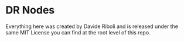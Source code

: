 # DR Nodes

Everything here was created by Davide Riboli and is released under the same MIT License you can find at the root level of this repo.

